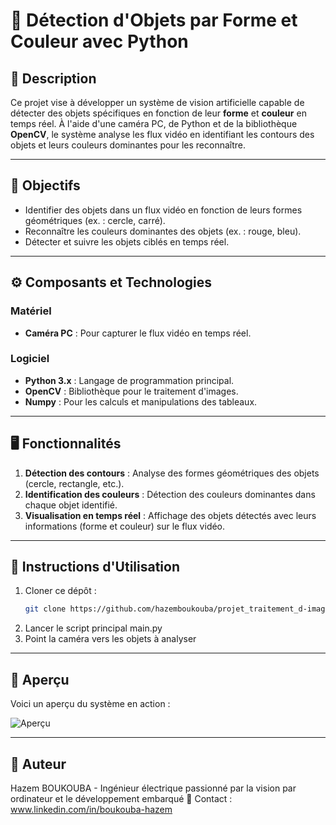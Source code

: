 # **🎥 Détection d'Objets par Forme et Couleur avec Python**

## **📖 Description**
Ce projet vise à développer un système de vision artificielle capable de détecter des objets spécifiques en fonction de leur **forme** et **couleur** en temps réel. À l'aide d'une caméra PC, de Python et de la bibliothèque **OpenCV**, le système analyse les flux vidéo en identifiant les contours des objets et leurs couleurs dominantes pour les reconnaître.

---

## **🎯 Objectifs**
- Identifier des objets dans un flux vidéo en fonction de leurs formes géométriques (ex. : cercle, carré).
- Reconnaître les couleurs dominantes des objets (ex. : rouge, bleu).
- Détecter et suivre les objets ciblés en temps réel.

---

## **⚙️ Composants et Technologies**
### **Matériel**
- **Caméra PC** : Pour capturer le flux vidéo en temps réel.

### **Logiciel**
- **Python 3.x** : Langage de programmation principal.
- **OpenCV** : Bibliothèque pour le traitement d'images.
- **Numpy** : Pour les calculs et manipulations des tableaux.

---

## **🖥️ Fonctionnalités**
1. **Détection des contours** : Analyse des formes géométriques des objets (cercle, rectangle, etc.).
2. **Identification des couleurs** : Détection des couleurs dominantes dans chaque objet identifié.
3. **Visualisation en temps réel** : Affichage des objets détectés avec leurs informations (forme et couleur) sur le flux vidéo.

---

## **📜 Instructions d'Utilisation**
1. Cloner ce dépôt :  
   ```bash
   git clone https://github.com/hazemboukouba/projet_traitement_d-image.git
2. Lancer le script principal main.py 
3. Point la caméra vers les objets à analyser

---

## **📸 Aperçu**
Voici un aperçu du système en action :  

![Aperçu](./Capture3.PNG)

---
## 🎉 Auteur

Hazem BOUKOUBA -  Ingénieur électrique passionné par la vision par ordinateur et le développement embarqué
📧 Contact : www.linkedin.com/in/boukouba-hazem


